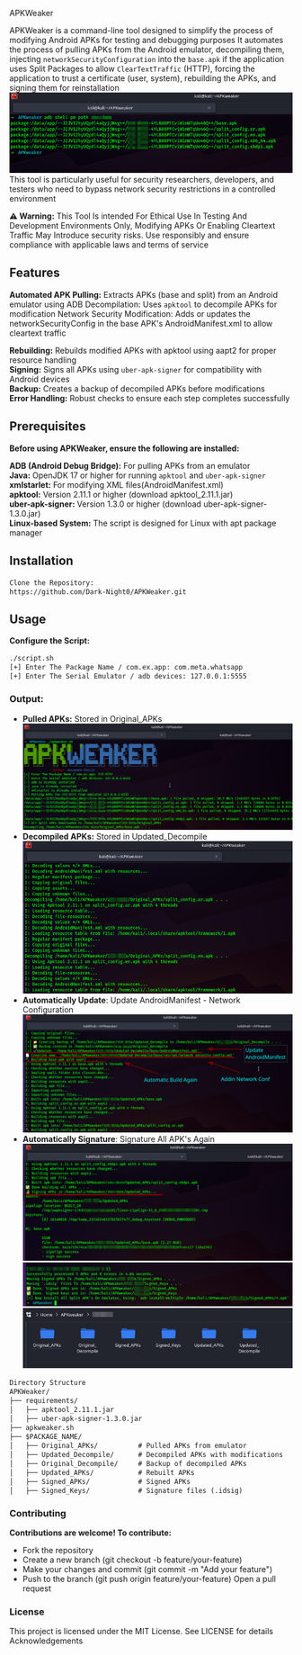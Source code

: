 APKWeaker

APKWeaker is a command-line tool designed to simplify the process of modifying Android APKs for testing and debugging purposes
It automates the process of pulling APKs from the Android emulator, decompiling them, injecting `networkSecurityConfiguration` into the `base.apk`  if the application uses Split Packages to allow `ClearTextTraffic` (HTTP), forcing the application to trust a certificate (user, system), rebuilding the APKs, and signing them for reinstallation </br>
![Split Package](./requirements/Images/img7.png)</br>
This tool is particularly useful for security researchers, developers, and testers who need to bypass network security restrictions in a controlled environment

**⚠️ Warning:** This Tool Is intended For Ethical Use In Testing And Development Environments Only,
Modifying APKs Or Enabling Cleartext Traffic May Introduce security risks. Use responsibly and ensure compliance with applicable laws and terms of service

## Features

**Automated APK Pulling:** Extracts APKs (base and split) from an Android emulator using ADB
Decompilation: Uses `apktool` to decompile APKs for modification
Network Security Modification: Adds or updates the networkSecurityConfig in the base APK's AndroidManifest.xml to allow cleartext traffic

**Rebuilding:** Rebuilds modified APKs with apktool using aapt2 for proper resource handling
</br>
**Signing:** Signs all APKs using `uber-apk-signer` for compatibility with Android devices
</br>
**Backup:** Creates a backup of decompiled APKs before modifications </br>
**Error Handling:** Robust checks to ensure each step completes successfully

## Prerequisites
**Before using APKWeaker, ensure the following are installed:**

**ADB (Android Debug Bridge):** For pulling APKs from an emulator </br>
**Java:** OpenJDK 17 or higher for running `apktool` and `uber-apk-signer`
**xmlstarlet:** For modifying XML files(AndroidManifest.xml)</br>
**apktool:** Version 2.11.1 or higher (download apktool_2.11.1.jar)</br>
**uber-apk-signer:** Version 1.3.0 or higher (download uber-apk-signer-1.3.0.jar)</br>
**Linux-based System:** The script is designed for Linux with apt package manager

## Installation
```
Clone the Repository:
https://github.com/Dark-Night0/APKWeaker.git
```

## Usage

**Configure the Script:**
```
./script.sh
[+] Enter The Package Name / com.ex.app: com.meta.whatsapp
[+] Enter The Serial Emulator / adb devices: 127.0.0.1:5555
```

### Output:

- **Pulled APKs:** Stored in Original_APKs </br>
![Pulling](./requirements/Images/img1.png)
- **Decompiled APKs:** Stored in Updated_Decompile </br>
![decompile](./requirements/Images/img2.png)
- **Automatically Update**: Update AndroidManifest - Network Configuration </br>
![Update](./requirements/Images/img3.png)
- **Automatically Signature**: Signature All APK's Again </br>
![Signature](./requirements/Images/img4.png)
![Signature](./requirements/Images/img5.png)
![Signature](./requirements/Images/img6.png)
```
Directory Structure
APKWeaker/
├── requirements/
│   ├── apktool_2.11.1.jar
│   ├── uber-apk-signer-1.3.0.jar
├── apkweaker.sh
├── $PACKAGE_NAME/
│   ├── Original_APKs/          # Pulled APKs from emulator
│   ├── Updated_Decompile/      # Decompiled APKs with modifications
│   ├── Original_Decompile/     # Backup of decompiled APKs
│   ├── Updated_APKs/           # Rebuilt APKs
│   ├── Signed_APKs/            # Signed APKs
│   ├── Signed_Keys/            # Signature files (.idsig)
```
### Contributing
**Contributions are welcome! To contribute:**
- Fork the repository
- Create a new branch (git checkout -b feature/your-feature)
- Make your changes and commit (git commit -m "Add your feature")
- Push to the branch (git push origin feature/your-feature)
Open a pull request

### License
This project is licensed under the MIT License. See LICENSE for details
Acknowledgements
